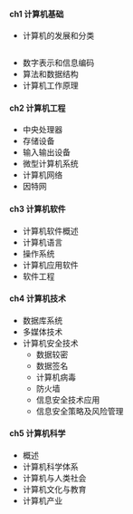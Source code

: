 #### **ch1 计算机基础**

* 计算机的发展和分类 

```

```

* 数字表示和信息编码
* 算法和数据结构
* 计算机工作原理

#### **ch2 计算机工程**

* 中央处理器
* 存储设备
* 输入输出设备
* 微型计算机系统
* 计算机网络
* 因特网

#### **ch3 计算机软件**

* 计算机软件概述
* 计算机语言
* 操作系统
* 计算机应用软件
* 软件工程

#### **ch4 计算机技术**

* 数据库系统
* 多媒体技术
* 计算机安全技术
  * 数据较密
  * 数据签名
  * 计算机病毒
  * 防火墙
  * 信息安全技术应用
  * 信息安全策略及风险管理

#### **ch5 计算机科学**

* 概述
* 计算机科学体系
* 计算机与人类社会
* 计算机文化与教育
* 计算机产业



